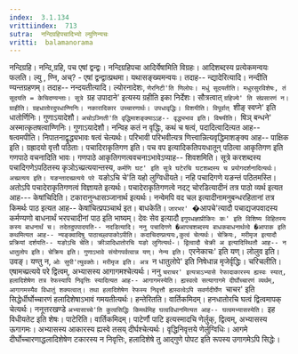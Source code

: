 ```yaml
---
index:  3.1.134
vrittiindex:  713
sutra:  नन्दिग्रहिपचादिभ्यो ल्युणिन्यचः
vritti:  balamanorama 
---
```


नन्दिग्रहि। नन्दि,ग्रहि, पच एषां द्वन्द्वः। नन्दिग्रहिपचा आदिर्येषामिति विग्रहः। आदिशब्दस्य प्रत्येकमन्वयः फलति। ल्यु , ण्नि, अच्? - एषां द्वन्द्वात्प्रथमा। यथासङ्ख्यमन्वयः। तदाह-- न्द्यादेरित्यादि। नन्दीति ण्यन्तग्रहणम्। तदाह-- नन्दयतीत्यादि। ल्योरनादेशः, `णेरनिटी'ति णिलोपः। मधुं सूदयतीति। मधुरसुरविशेषः, तं सूदयति = केचिदण्यन्ताः। सूत्रे `ग्रह उपादाने' इत्यस्य ग्रहीति इका निर्देशः। सौत्रत्वात् `ग्रहिज्ये' ति संप्रसारणं न। ग्राहीति। ग्रहधातोरदुपधाण्णिनिः। नकारादिकार उच्चारणार्थः। उपधावृद्धिः। विशयीति। विपूर्वात् `शीङ् स्वप्ने' इति धातोर्णिनिः। गुणाऽयादेशौ। `अचोऽञ्णिती'ति वृद्धिमाशङ्क्याऽऽह-- वृद्ध्यभाव इति। विषयीति। `षिञ् बन्धने' अस्मात्कृतषत्वाण्णिनिः। गुणाऽयादेशौ। नन्विह कतं न वृद्धिः, कथं च षत्वं, पदादित्वादित्यत आह-- षत्वमपीति। निपातनाद्वृद्ध्यभावः षत्वं चेत्यर्थः। परिभावी परिभवीत्यत्र णित्त्वान्नित्यवृद्धिमाशङ्क्य आह-- पाक्षिक इति। ग्रह्रादयो वृत्तौ पठिताः। पचादिराकृतिगण इति। पच वप इत्यादिकतिपयधातून् पठित्वा आकृतिगण इति गणपाठे वचनादिति भावः। गणपाठे आकृतिगणत्ववचनाऽभावेऽप्याह-- शिवशमिति। सूत्रे करशब्दस्य पचादिगणेऽपठितस्य कृञोऽच्प्रत्ययान्तस्य, `कर्मणि घट' इति सूत्रे घटेरचि घटशब्दस्य च प्रयोगदर्शनादित्यर्थः। अच्प्रत्यय इति। यङन्तादच्प्रत्यये परे `यङोऽचि चे'ति यहो लुग्विधीयते। नहि पचादिगणे यङन्तं पठितमस्ति। अतोऽपि पचादेराकृतिगणत्वं विज्ञायते इत्यर्थः। पचादेराकृतिगणत्वे नदट् चोरडित्यादीनं तत्र पाठो व्यर्थ इत्यत आह--- केषांचिदिति। टकारानुन्धासञ्जानार्थ इत्यर्थः। नन्वेमपि वद चल इत्यादीनामनुबन्धरहितानां तत्र किमर्थः पाठ इत्यत आह-- केषांचित्प्रपञ्चार्थ इत। बाधकेति। `जारभर' `�आपचे'त्यादौ पचाद्यजपवादस्य कर्मण्यणो बाधनार्थं भरपचादीनां पाठ इति भाष्यम्। देवः सेव इत्यादौ `इगुपधज्ञाप्रीकिरः कः' इति विशिष्य विहितस्य कस्य बाधनार्थं च। तदेतदुपपादयति-- नदडित्यादि। ननु पचादिगणे �आपचशब्दस्य बाधकबाधनार्थत्वे �आपाक इति कथमित्यत आह-- न्यङ्क्वादिषु पाठाच्छ्वपाकोऽपीति। कदाचिदण्प्रत्ययः,कुत्वं चेत्यर्थः। चेक्रियः, मरीमृज इत्यादौ प्रक्रियां दर्शयति-- यङोऽचि चेति। क्रीञादिधातोरचि यङो लुगित्यर्थ-। द्वित्वादौ चेक्री अ इत्यादिस्थितौ आह-- न धातुलोप इति। चेक्रिय इति। गुणाऽभावे संयोगपर्वत्वान्न यण्। नेन्य इति। `एरनेकाचः' इति यण्। लोलुव इति। उवङ्। यण्तु न, `ओः सुपी'त्युवक्तेः। मरीमृज इति। अत्र `न धातुलोपे' इति निषेधान्न मृजेर्वृद्धिः। चरिचलीति। एषामच्प्रत्यये परे द्वित्वम्, अभ्यासस्य आगागमश्चेत्यर्थः। ननु `चराचर' इत्यत्राऽभ्यासे रेफादाकारस्य ह्यस्वः स्यात्, हलादिशेषेण तत्र रेफस्यापि निवृत्तिः स्यादित्यत आह-- आगागमस्येति। ह्यस्वत्वे सत्यागागमे दीर्घोच्चारणं व्यर्थम्, आगागमस्यैव विधातुं शक्यत्वात्। तथा हलादिशेषेण रेफस्य निवृत्तौ ह्यस्वत्वेऽपि सवर्णदीर्घेण `चाचर' इति सिद्धेर्धीर्घोच्चारणं हलादिशेषाऽभावं गमयतीत्यर्थः। हन्तेरितति। वार्तिकमिदम्। हनधातोरचि घत्वं द्वित्वमापक् चेत्यर्थः। ननूत्तरखण्डे `अभ्यासाच्चे'ति कुत्वसिद्धिः किमर्थमिह घत्वविधानमित्यत आह-- घत्वमभ्यासस्येति। `इह विधीयतेट इति शेषः। पाटेरिति। वार्तिकमिदम्। पाटेर्णौ पाटि इत्यस्मादचि णेर्लुक्, द्वित्वम्, अभ्यासस्य ऊगागमः। अभ्यासस्य आकारस्य ह्यस्वे तसय् दीर्घश्चेत्यर्थः। वृद्धिनिवृत्तये णेर्लुग्विधिः। आगमे दीर्घोच्चारणाद्धलादिशेषेण टकारस्य न निवृत्तिः, हलादिशेषे तु आद्गुणे पोपट इति रूपस्य उगागमेऽपि सिद्धेः।

